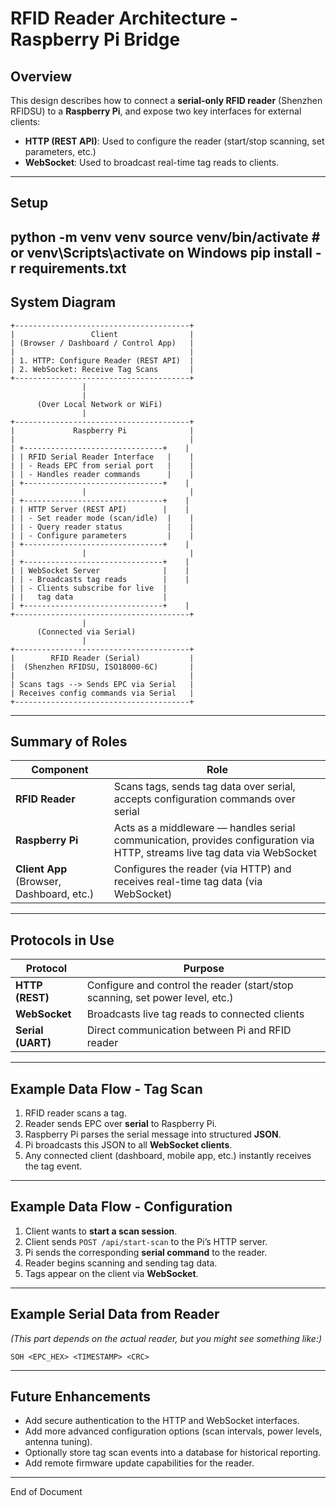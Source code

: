 # RFID Reader Architecture - Raspberry Pi Bridge

## Overview
This design describes how to connect a **serial-only RFID reader** (Shenzhen RFIDSU) to a **Raspberry Pi**, and expose two key interfaces for external clients:

- **HTTP (REST API)**: Used to configure the reader (start/stop scanning, set parameters, etc.)
- **WebSocket**: Used to broadcast real-time tag reads to clients.

---
## Setup
python -m venv venv
source venv/bin/activate  # or venv\Scripts\activate on Windows
pip install -r requirements.txt
---
## System Diagram

```
+---------------------------------------+
|                 Client                |
| (Browser / Dashboard / Control App)   |
|                                       |
| 1. HTTP: Configure Reader (REST API)  |
| 2. WebSocket: Receive Tag Scans       |
+---------------------------------------+
                |
                |
      (Over Local Network or WiFi)
                |
+---------------------------------------+
|             Raspberry Pi              |
|                                       |
| +-------------------------------+    |
| | RFID Serial Reader Interface   |    |
| | - Reads EPC from serial port   |    |
| | - Handles reader commands      |    |
| +-------------------------------+    |
|               |                       |
| +-------------------------------+    |
| | HTTP Server (REST API)        |    |
| | - Set reader mode (scan/idle)  |    |
| | - Query reader status          |    |
| | - Configure parameters         |    |
| +-------------------------------+    |
|               |                       |
| +-------------------------------+    |
| | WebSocket Server              |    |
| | - Broadcasts tag reads        |    |
| | - Clients subscribe for live  |
| |   tag data                    |
| +-------------------------------+    |
+---------------------------------------+
                |
      (Connected via Serial)
                |
+---------------------------------------+
|        RFID Reader (Serial)           |
|  (Shenzhen RFIDSU, ISO18000-6C)       |
|                                       |
| Scans tags --> Sends EPC via Serial   |
| Receives config commands via Serial   |
+---------------------------------------+
```

---

## Summary of Roles

| Component          | Role |
|----------------|----------------------------|
| **RFID Reader** | Scans tags, sends tag data over serial, accepts configuration commands over serial |
| **Raspberry Pi** | Acts as a middleware — handles serial communication, provides configuration via HTTP, streams live tag data via WebSocket |
| **Client App** (Browser, Dashboard, etc.) | Configures the reader (via HTTP) and receives real-time tag data (via WebSocket) |

---

## Protocols in Use

| Protocol   | Purpose |
|------------|---------------------|
| **HTTP (REST)** | Configure and control the reader (start/stop scanning, set power level, etc.) |
| **WebSocket** | Broadcasts live tag reads to connected clients |
| **Serial (UART)** | Direct communication between Pi and RFID reader |

---

## Example Data Flow - Tag Scan

1. RFID reader scans a tag.
2. Reader sends EPC over **serial** to Raspberry Pi.
3. Raspberry Pi parses the serial message into structured **JSON**.
4. Pi broadcasts this JSON to all **WebSocket clients**.
5. Any connected client (dashboard, mobile app, etc.) instantly receives the tag event.

---

## Example Data Flow - Configuration

1. Client wants to **start a scan session**.
2. Client sends `POST /api/start-scan` to the Pi’s HTTP server.
3. Pi sends the corresponding **serial command** to the reader.
4. Reader begins scanning and sending tag data.
5. Tags appear on the client via **WebSocket**.

---

## Example Serial Data from Reader

*(This part depends on the actual reader, but you might see something like:)*

```
SOH <EPC_HEX> <TIMESTAMP> <CRC>
```

---

## Future Enhancements

- Add secure authentication to the HTTP and WebSocket interfaces.
- Add more advanced configuration options (scan intervals, power levels, antenna tuning).
- Optionally store tag scan events into a database for historical reporting.
- Add remote firmware update capabilities for the reader.

---

End of Document


